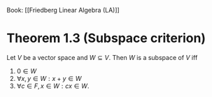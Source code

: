Book: [[Friedberg Linear Algebra (LA)]]
# Theorem 1.3 (Subspace criterion)
Let $V$ be a vector space and $W\subseteq V$.
Then $W$ is a subspace of $V$ iff
1. $0\in W$
2. $\forall x,y\in W:x+y\in W$
3. $\forall c\in F,x\in W:cx\in W$.